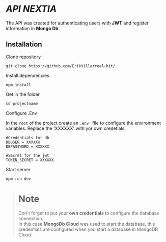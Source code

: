 # ***API NEXTIA***

The API was created for authenticating users with **JWT** and register information in **Mongo Db**.

## Installation

Clone repository
```shell
git clone https://github.com/ErikVillarreal-bit/
```
Install dependencies
```shell
npm install
```
Get in the folder
```shell
cd projectname
```

Configure .Env

In the `root` of the project create an `.env ` file to configure the environment variables. Replace the 'XXXXXX' with yor own credetials.

```shell
#Credentials for db
DBUSER = XXXXXX
DBPASSWORD = XXXXXX

#Secret for the jwt
TOKEN_SECRET = XXXXXX
```

Start server
```shell
npm run dev
```

> # **Note**  
> Don´t forget to put your **own credentials** to configure the database connection.  
> In this case **MongoDb Cloud** was used to start the database, this credentials are configured when you start  a database  in MongoDB Cloud.